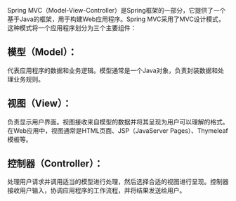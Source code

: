Spring MVC（Model-View-Controller）是Spring框架的一部分，它提供了一个基于Java的框架，用于构建Web应用程序。Spring MVC采用了MVC设计模式，这种模式将一个应用程序划分为三个主要组件：
## 模型（Model）：
代表应用程序的数据和业务逻辑。模型通常是一个Java对象，负责封装数据和处理业务规则。
## 视图（View）：
负责显示用户界面。视图接收来自模型的数据并将其呈现为用户可以理解的格式。在Web应用中，视图通常是HTML页面、JSP（JavaServer Pages）、Thymeleaf模板等。
## 控制器（Controller）：
处理用户请求并调用适当的模型进行处理，然后选择合适的视图进行呈现。控制器接收用户输入，协调应用程序的工作流程，并将结果发送给用户。
